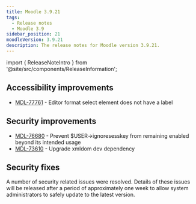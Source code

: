 ```yaml
---
title: Moodle 3.9.21
tags:
  - Release notes
  - Moodle 3.9
sidebar_position: 21
moodleVersion: 3.9.21
description: The release notes for Moodle version 3.9.21.
---
```


import { ReleaseNoteIntro } from '@site/src/components/ReleaseInformation';

<ReleaseNoteIntro releaseName={frontMatter.moodleVersion} />

## Accessibility improvements
<!-- cspell:disable -->
- [MDL-77761](https://tracker.moodle.org/browse/MDL-77761) - Editor format select element does not have a label
<!-- cspell:enable -->

## Security improvements
<!-- cspell:disable -->
- [MDL-76680](https://tracker.moodle.org/browse/MDL-76680) - Prevent $USER->ignoresesskey from remaining enabled beyond its intended usage
- [MDL-73610](https://tracker.moodle.org/browse/MDL-73610) - Upgrade xmldom dev dependency
<!-- cspell:enable -->

## Security fixes

A number of security related issues were resolved. Details of these issues will be released after a period of approximately one week to allow system administrators to safely update to the latest version.
